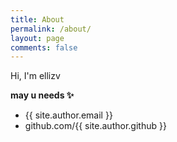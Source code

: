 ```yaml
---
title: About
permalink: /about/
layout: page
comments: false
---
```


Hi, I'm ellizv

**may u needs ✨**

- {{ site.author.email }}
- github.com/{{ site.author.github }}
